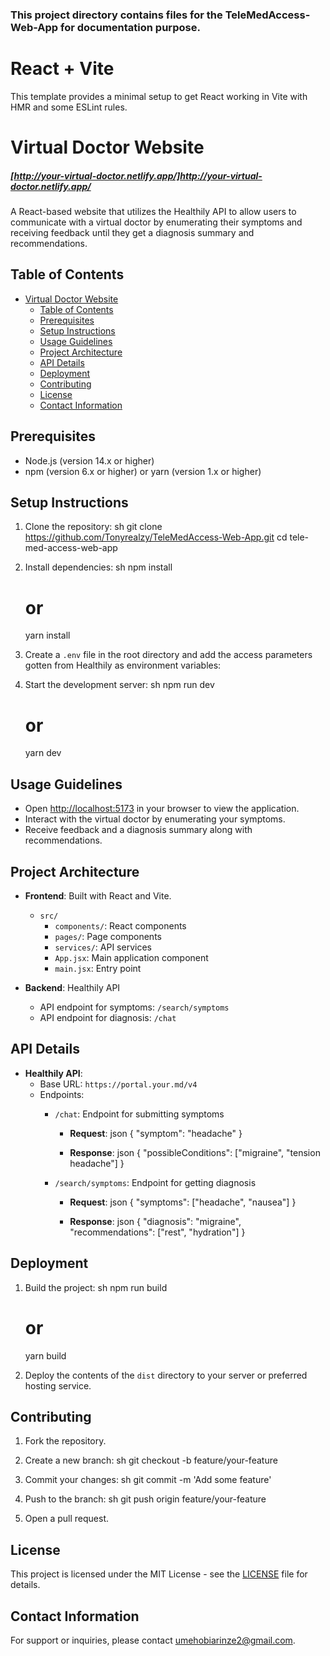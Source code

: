 ### This project directory contains files for the TeleMedAccess-Web-App for documentation purpose.

# React + Vite
This template provides a minimal setup to get React working in Vite with HMR and some ESLint rules.

# Virtual Doctor Website
##### [http://your-virtual-doctor.netlify.app/]http://your-virtual-doctor.netlify.app/

A React-based website that utilizes the Healthily API to allow users to communicate with a virtual doctor by enumerating their symptoms and receiving feedback until they get a diagnosis summary and recommendations.

## Table of Contents

- [Virtual Doctor Website](#virtual-doctor-website)
  - [Table of Contents](#table-of-contents)
  - [Prerequisites](#prerequisites)
  - [Setup Instructions](#setup-instructions)
  - [Usage Guidelines](#usage-guidelines)
  - [Project Architecture](#project-architecture)
  - [API Details](#api-details)
  - [Deployment](#deployment)
  - [Contributing](#contributing)
  - [License](#license)
  - [Contact Information](#contact-information)

## Prerequisites

- Node.js (version 14.x or higher)
- npm (version 6.x or higher) or yarn (version 1.x or higher)

## Setup Instructions

1. Clone the repository:
   sh
   git clone https://github.com/Tonyrealzy/TeleMedAccess-Web-App.git
   cd tele-med-access-web-app
   

2. Install dependencies:
   sh
   npm install
   # or
   yarn install
   

3. Create a `.env` file in the root directory and add the access parameters gotten from Healthily as environment variables:
   

4. Start the development server:
   sh
   npm run dev
   # or
   yarn dev
   

## Usage Guidelines

- Open [http://localhost:5173](http://localhost:5173) in your browser to view the application.
- Interact with the virtual doctor by enumerating your symptoms.
- Receive feedback and a diagnosis summary along with recommendations.

## Project Architecture

- **Frontend**: Built with React and Vite.
  - `src/`
    - `components/`: React components
    - `pages/`: Page components
    - `services/`: API services
    - `App.jsx`: Main application component
    - `main.jsx`: Entry point

- **Backend**: Healthily API
  - API endpoint for symptoms: `/search/symptoms`
  - API endpoint for diagnosis: `/chat`

## API Details

- **Healthily API**:
  - Base URL: `https://portal.your.md/v4`
  - Endpoints:
    - `/chat`: Endpoint for submitting symptoms
      - **Request**:
        json
        {
          "symptom": "headache"
        }
        
      - **Response**:
        json
        {
          "possibleConditions": ["migraine", "tension headache"]
        }
        
    - `/search/symptoms`: Endpoint for getting diagnosis
      - **Request**:
        json
        {
          "symptoms": ["headache", "nausea"]
        }
        
      - **Response**:
        json
        {
          "diagnosis": "migraine",
          "recommendations": ["rest", "hydration"]
        }
        

## Deployment

1. Build the project:
   sh
   npm run build
   # or
   yarn build
   

2. Deploy the contents of the `dist` directory to your server or preferred hosting service.

## Contributing

1. Fork the repository.
2. Create a new branch:
   sh
   git checkout -b feature/your-feature
   
3. Commit your changes:
   sh
   git commit -m 'Add some feature'
   
4. Push to the branch:
   sh
   git push origin feature/your-feature
   
5. Open a pull request.

## License

This project is licensed under the MIT License - see the [LICENSE](LICENSE) file for details.

## Contact Information

For support or inquiries, please contact [umehobiarinze2@gmail.com](umehobiarinze2@gmail.com).